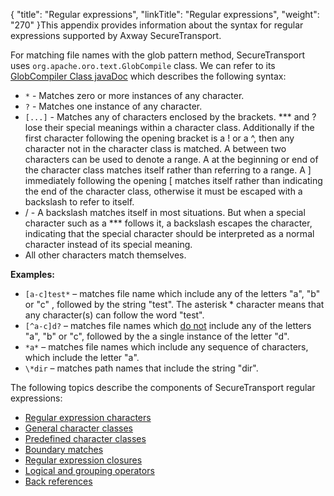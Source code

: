 {
    "title": "Regular expressions",
    "linkTitle": "Regular expressions",
    "weight": "270"
}This appendix provides information about the syntax for regular expressions supported by <span class="mc-variable axway_variables.Component_Long_Name variable">Axway SecureTransport</span>.

For matching file names with the glob pattern method, SecureTransport uses `org.apache.oro.text.GlobCompile` class. We can refer to its [GlobCompiler Class javaDoc](https://svn.apache.org/repos/asf/jakarta/oro/tags/oro-2.0.9-dev-1/docs/api/org/apache/oro/text/GlobCompiler.html) which describes the following syntax:

-   `*` - Matches zero or more instances of any character.
-   `?` - Matches one instance of any character.
-   `[...]` - Matches any of characters enclosed by the brackets. \*\*\* and ? lose their special meanings within a character class. Additionally if the first character following the opening bracket is a ! or a ^, then any character not in the character class is matched. A between two characters can be used to denote a range. A at the beginning or end of the character class matches itself rather than referring to a range. A \] immediately following the opening \[ matches itself rather than indicating the end of the character class, otherwise it must be escaped with a backslash to refer to itself.
-   / - A backslash matches itself in most situations. But when a special character such as a \*\*\* follows it, a backslash escapes the character, indicating that the special character should be interpreted as a normal character instead of its special meaning.
-   All other characters match themselves.

**Examples:**

-   `[a-c]test*` – matches file name which include any of the letters "a", "b" or "c" , followed by the string "test". The asterisk \* character means that any character(s) can follow the word "test".
-   `[^a-c]d?` – matches file names which <u>do not</u> include any of the letters "a", "b" or "c", followed by the a single instance of the letter "d".
-   `*a*` – matches file names which include any sequence of characters, which include the letter "a".
-   `\*dir` – matches path names that include the string "dir".

The following topics describe the components of <span class="mc-variable axway_variables.Component_Short_Name variable">SecureTransport</span> regular expressions:

-   <a href="r_st_regularexpressioncharacters" class="MCXref xref">Regular expression characters</a>
-   <a href="r_st_regularexpressiongeneralcharacterclasses" class="MCXref xref">General character classes</a>
-   <a href="r_st_regularexpressionpredefinedcharacterclasses" class="MCXref xref">Predefined character classes</a>
-   <a href="r_st_regularexpressionboundarymatches" class="MCXref xref">Boundary matches</a>
-   <a href="r_st_regularexpressionclosures" class="MCXref xref">Regular expression closures</a>
-   <a href="r_st_regularexpressionlogicalandgroupingoperators" class="MCXref xref">Logical and grouping operators</a>
-   <a href="r_st_regularexpressionbackreferences" class="MCXref xref">Back references</a>
